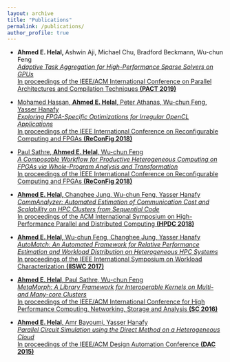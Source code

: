 ```yaml
---
layout: archive
title: "Publications"
permalink: /publications/
author_profile: true
---
```


<ul>
<li><strong>Ahmed E. Helal, </strong>Ashwin Aji, Michael Chu, Bradford Beckmann, Wu-chun Feng<br /> 
<a href="https://ieeexplore.ieee.org/abstract/document/8891659"><em>Adaptive Task Aggregation for High-Performance Sparse Solvers on GPUs</em><br />
In proceedings of the IEEE/ACM International Conference on Parallel Architectures and Compilation Techniques <strong>(PACT 2019)</strong>
</li>
</ul>

<ul>
<li>Mohamed Hassan, <strong>Ahmed E. Helal</strong>, Peter Athanas, Wu-chun Feng, Yasser Hanafy<br />  
<a href="https://ieeexplore.ieee.org/abstract/document/8641699/"><em>Exploring FPGA-Specific Optimizations for Irregular OpenCL Applications</em><br /> 
In proceedings of the IEEE International Conference on Reconfigurable Computing and FPGAs <strong>(ReConFig 2018)</strong>
</li>
</ul>

<ul>
<li>Paul Sathre, <strong>Ahmed E. Helal</strong>, Wu-chun Feng<br />   
<a href="https://ieeexplore.ieee.org/abstract/document/8641694/"><em>A Composable Workflow for Productive Heterogeneous Computing on FPGAs via Whole-Program Analysis and Transformation</em><br />  
In proceedings of the IEEE International Conference on Reconfigurable Computing and FPGAs <strong>(ReConFig 2018)</strong><strong></strong></li>
</ul>

<ul>
<li><strong>Ahmed E. Helal, </strong>Changhee Jung, Wu-chun Feng, Yasser Hanafy<br /> 
<a href="https://dl.acm.org/citation.cfm?id=3208042"><em>CommAnalyzer: Automated Estimation of Communication Cost and Scalability on HPC Clusters from Sequential Code</em><br /> 
In proceedings of the ACM International Symposium on High-Performance Parallel and Distributed Computing <strong>(HPDC 2018)</strong></li>
</ul>

<ul>
<li><strong>Ahmed E. Helal, </strong>Wu-chun Feng, Changhee Jung, Yasser Hanafy<br /> 
<a href="http://ieeexplore.ieee.org/document/8167754/"><em>AutoMatch: An Automated Framework for Relative Performance Estimation and Workload Distribution on Heterogeneous HPC Systems</em><br /> 
In proceedings of the IEEE International Symposium on Workload Characterization <strong>(IISWC 2017)</strong></li>
</ul>

<ul>
<li><strong>Ahmed E. Helal</strong>, Paul Sathre, Wu-chun Feng<br />
<a href="https://ieeexplore.ieee.org/document/7877009"><em>MetaMorph: A Library Framework for Interoperable Kernels on Multi- and Many-core Clusters</em><br />
In proceedings of the IEEE/ACM International Conference for High Performance Computing, Networking, Storage and Analysis <strong>(SC 2016)</strong><strong></strong></li>
</ul>

<ul>
<li><strong>Ahmed E. Helal</strong>, Amr Bayoumi, Yasser Hanafy<br />
<a href="http://dl.acm.org/citation.cfm?doid=2744769.2744888"><em>Parallel Circuit Simulation using the Direct Method on a Heterogeneous Cloud</em><br />
In proceedings of the IEEE/ACM Design Automation Conference <strong>(DAC 2015)</strong></li>
</ul>
